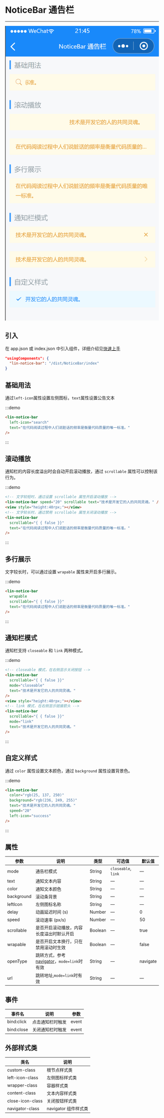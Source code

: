 # NoticeBar 通告栏

---

 <div class="demo-outer-container">
     <div class="demo-inner-container">
        <div class="demo-content">
            <img class="demo-image" src='../../componentImage/notice-bar.png' />
        </div>
     </div>
 </div>

## 引入

在 app.json 或 index.json 中引入组件，详细介绍见[快速上手](/#/start)

```json
"usingComponents": {
  "lin-notice-bar": "/dist/NoticeBar/index"
}
```

## 基础用法

通过`left-icon`属性设置左侧图标，`text`属性设置公告文本

:::demo

```html
<lin-notice-bar
  left-icon="search"
  text="在代码阅读过程中人们说脏话的频率是衡量代码质量的唯一标准。"
/>
```

:::

## 滚动播放

通知栏的内容长度溢出时会自动开启滚动播放，通过 `scrollable` 属性可以控制该行为。

:::demo

```html
<!-- 文字较短时，通过设置 scrollable 属性开启滚动播放 -->
<lin-notice-bar speed="20" scrollable text="技术是开发它的人的共同灵魂。" />
<view style="height:40rpx;"></view>
<!-- 文字较长时，通过禁用 scrollable 属性关闭滚动播放 -->
<lin-notice-bar
  scrollable="{ { false }}"
  text="在代码阅读过程中人们说脏话的频率是衡量代码质量的唯一标准。"
/>
```

:::

## 多行展示

文字较长时，可以通过设置 `wrapable` 属性来开启多行展示。

:::demo

```html
<lin-notice-bar
  wrapable
  scrollable="{ { false }}"
  text="在代码阅读过程中人们说脏话的频率是衡量代码质量的唯一标准。"
/>
```

:::

## 通知栏模式

通知栏支持 `closeable` 和 `link` 两种模式。

:::demo

```html
<!-- closeable 模式，在右侧显示关闭按钮 -->
<lin-notice-bar
  scrollable="{ { false }}"
  mode="closeable"
  text="技术是开发它的人的共同灵魂。"
/>
<view style="height:40rpx;"></view>
<!-- link 模式，在右侧显示链接箭头 -->
<lin-notice-bar
  scrollable="{ { false }}"
  mode="link"
  text="技术是开发它的人的共同灵魂。"
/>
```

:::

## 自定义样式

通过 `color` 属性设置文本颜色，通过 `background` 属性设置背景色。

:::demo

```html
<lin-notice-bar
  color="rgb(25, 137, 250)"
  background="rgb(236, 249, 255)"
  text="技术是开发它的人的共同灵魂。"
  speed="20"
  left-icon="success"
/>
```

:::

## 属性

| 参数       | 说明                                                                                                                    | 类型    | 可选值              | 默认值   |
| ---------- | ----------------------------------------------------------------------------------------------------------------------- | ------- | ------------------- | -------- |
| mode       | 通告栏模式                                                                                                              | String  | `closeable`, `link` | —        |
| text       | 通知文本内容                                                                                                            | String  | —                   | —        |
| color      | 通知文本颜色                                                                                                            | String  | —                   | —        |
| background | 滚动条背景                                                                                                              | String  | —                   | —        |
| leftIcon   | 左侧图标名称                                                                                                            | String  | —                   | —        |
| delay      | 动画延迟时间 (s)                                                                                                        | Number  | —                   | 0        |
| speed      | 滚动速率 (px/s)                                                                                                         | Number  | —                   | 50       |
| scrollable | 是否开启滚动播放，内容长度溢出时默认开启                                                                                | Boolean | —                   | true     |
| wrapable   | 是否开启文本换行，只在禁用滚动时生效                                                                                    | Boolean | —                   | false    |
| openType   | 跳转方式，参考[navigator](https://developers.weixin.qq.com/miniprogram/dev/component/navigator.html)，`mode=link`时有效 | String  | —                   | navigate |
| url        | 跳转地址,`mode=link`时有效                                                                                              | String  | —                   | —        |

## 事件

| 事件名     | 说明             | 参数  |
| ---------- | ---------------- | ----- |
| bind:click | 点击通知栏时触发 | event |
| bind:close | 关闭通知栏时触发 | event |

## 外部样式类

| 类名         | 说明                 |
| ---------------- | -------------------- |
| custom-class     | 根节点样式类         |
| left-icon-class  | 左侧图标样式类       |
| wrapper-class    | 容器样式类           |
| content-class    | 文本内容样式类       |
| close-icon-class | 关闭按钮样式类       |
| navigator-class  | navigator 组件样式类 |

